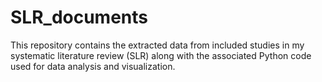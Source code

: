 # SLR_documents
 This repository contains the extracted data from included studies in my systematic literature review (SLR) along with the associated Python code used for data analysis and visualization.  
